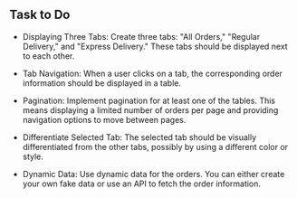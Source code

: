 ## Task to Do

- Displaying Three Tabs: Create three tabs: "All Orders," "Regular Delivery," and "Express Delivery." These tabs should be displayed next to each other.

- Tab Navigation: When a user clicks on a tab, the corresponding order information should be displayed in a table.

- Pagination: Implement pagination for at least one of the tables. This means displaying a limited number of orders per page and providing navigation options to move between pages.

- Differentiate Selected Tab: The selected tab should be visually differentiated from the other tabs, possibly by using a different color or style.

- Dynamic Data: Use dynamic data for the orders. You can either create your own fake data or use an API to fetch the order information.